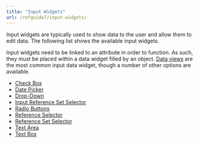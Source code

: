 ```yaml
---
title: "Input Widgets"
url: /refguide7/input-widgets/
---
```



Input widgets are typically used to show data to the user and allow them to edit data. The following list shows the available input widgets.

Input widgets need to be linked to an attribute in order to function. As such, they must be placed within a data widget filled by an object. [Data views](/refguide7/data-view/) are the most common input data widget, though a number of other options are available.

* [Check Box](/refguide7/check-box/)
* [Date Picker](/refguide7/date-picker/)
* [Drop-Down](/refguide7/drop_down/)
* [Input Reference Set Selector](/refguide7/input-reference-set-selector/)
* [Radio Buttons](/refguide7/radio-buttons/)
* [Reference Selector](/refguide7/reference-selector/)
* [Reference Set Selector](/refguide7/reference-set-selector/)
* [Text Area](/refguide7/text-area/)
* [Text Box](/refguide7/text-box/)
